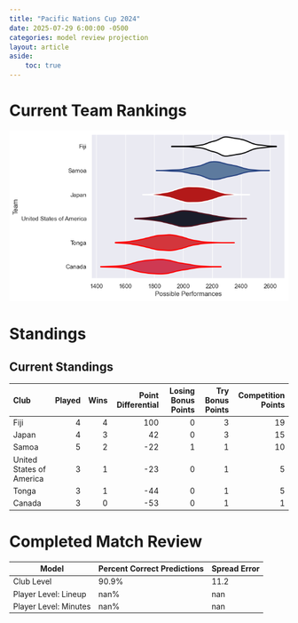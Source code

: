 ```yaml
---  
title: "Pacific Nations Cup 2024"  
date: 2025-07-29 6:00:00 -0500  
categories: model review projection  
layout: article  
aside:  
    toc: true  
---
```

# Current Team Rankings


![Club Rankings](plots/rankings_Pacific_Nations_Cup_2024.png)
# Standings

## Current Standings


| Club                     |   Played |   Wins |   Point Differential |   Losing Bonus Points |   Try Bonus Points |   Competition Points |
|:-------------------------|---------:|-------:|---------------------:|----------------------:|-------------------:|---------------------:|
| Fiji                     |        4 |      4 |                  100 |                     0 |                  3 |                   19 |
| Japan                    |        4 |      3 |                   42 |                     0 |                  3 |                   15 |
| Samoa                    |        5 |      2 |                  -22 |                     1 |                  1 |                   10 |
| United States of America |        3 |      1 |                  -23 |                     0 |                  1 |                    5 |
| Tonga                    |        3 |      1 |                  -44 |                     0 |                  1 |                    5 |
| Canada                   |        3 |      0 |                  -53 |                     0 |                  1 |                    1 |



# Completed Match Review


| Model | Percent Correct Predictions | Spread Error |
| ------ | ------ | ------ |
| Club Level | 90.9% | 11.2 |
| Player Level: Lineup | nan% | nan |
| Player Level: Minutes | nan% | nan |

